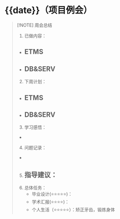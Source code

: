 # {{date}}（项目例会）

> [!NOTE] 周会总结
> 1. 已做内容：
> 	- ETMS
> 	   - 
> 	- DB&SERV
> 	   -  
> 2. 下周计划：
> 	- ETMS
> 	   - 
> 	- DB&SERV
> 	   -  
> 3. 学习感悟：
> 	- 
> 4. 问题记录：
> 	- 
> 5. 指导建议：
>     - 
> 6. 总体任务：
>     - 毕业设计(⭐⭐⭐⭐⭐)：
>     - 学术汇报(⭐⭐⭐⭐)：
>     - 个人生活（⭐⭐⭐⭐⭐）：矫正牙齿，锻炼身体
